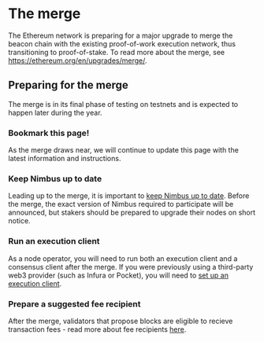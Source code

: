 # The merge

The Ethereum network is preparing for a major upgrade to merge the beacon chain with the existing proof-of-work execution network, thus transitioning to proof-of-stake. To read more about the merge, see https://ethereum.org/en/upgrades/merge/.

## Preparing for the merge

The merge is in its final phase of testing on testnets and is expected to happen later during the year.

### Bookmark this page!

As the merge draws near, we will continue to update this page with the latest information and instructions.

### Keep Nimbus up to date

Leading up to the merge, it is important to [keep Nimbus up to date](./keep-updated.md). Before the merge, the exact version of Nimbus required to participate will be announced, but stakers should be prepared to upgrade their nodes on short notice.

### Run an execution client

As a node operator, you will need to run both an execution client and a consensus client after the merge. If you were previously using a third-party web3 provider (such as Infura or Pocket), you will need to [set up an execution client](./eth1.md).

### Prepare a suggested fee recipient

After the merge, validators that propose blocks are eligible to recieve transaction fees - read more about fee recipients [here](https://launchpad.ethereum.org/en/merge-readiness#fee-recipient).
